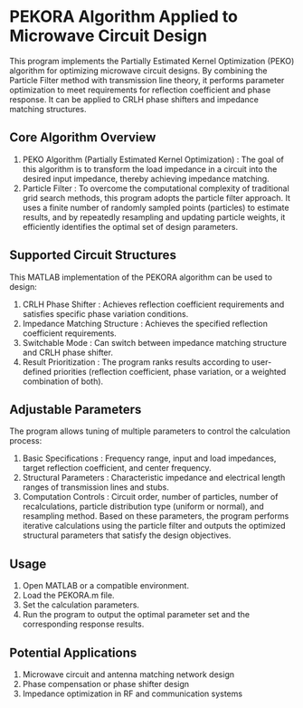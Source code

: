 # PEKORA Algorithm Applied to Microwave Circuit Design 
This program implements the Partially Estimated Kernel Optimization (PEKO) algorithm for optimizing microwave circuit designs. By combining the Particle Filter method with transmission line theory, it performs parameter optimization to meet requirements for reflection coefficient and phase response. It can be applied to CRLH phase shifters and impedance matching structures.

## Core Algorithm Overview
1. PEKO Algorithm (Partially Estimated Kernel Optimization) : The goal of this algorithm is to transform the load impedance in a circuit into the desired input impedance, thereby achieving impedance matching.
2. Particle Filter : To overcome the computational complexity of traditional grid search methods, this program adopts the particle filter approach. It uses a finite number of randomly sampled points (particles) to estimate results, and by repeatedly resampling and updating particle weights, it efficiently identifies the optimal set of design parameters.

## Supported Circuit Structures
This MATLAB implementation of the PEKORA algorithm can be used to design:
1. CRLH Phase Shifter : Achieves reflection coefficient requirements and satisfies specific phase variation conditions.
2. Impedance Matching Structure : Achieves the specified reflection coefficient requirements.
3. Switchable Mode : Can switch between impedance matching structure and CRLH phase shifter.
4. Result Prioritization : The program ranks results according to user-defined priorities (reflection coefficient, phase variation, or a weighted combination of both).

## Adjustable Parameters
The program allows tuning of multiple parameters to control the calculation process:
1. Basic Specifications : Frequency range, input and load impedances, target reflection coefficient, and center frequency.
2. Structural Parameters : Characteristic impedance and electrical length ranges of transmission lines and stubs.
3. Computation Controls : Circuit order, number of particles, number of recalculations, particle distribution type (uniform or normal), and resampling method.
Based on these parameters, the program performs iterative calculations using the particle filter and outputs the optimized structural parameters that satisfy the design objectives.

## Usage
1. Open MATLAB or a compatible environment.
2. Load the PEKORA.m file.
3. Set the calculation parameters.
4. Run the program to output the optimal parameter set and the corresponding response results.

## Potential Applications
1. Microwave circuit and antenna matching network design
2. Phase compensation or phase shifter design
3. Impedance optimization in RF and communication systems
